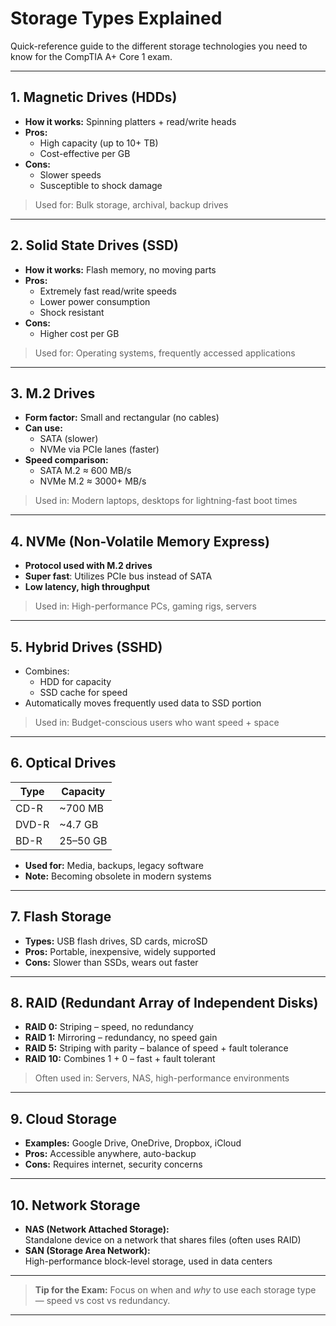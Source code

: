 # Storage Types Explained

Quick-reference guide to the different storage technologies you need to know for the CompTIA A+ Core 1 exam.

---

## 1. **Magnetic Drives (HDDs)**

- **How it works:** Spinning platters + read/write heads
- **Pros:** 
  - High capacity (up to 10+ TB)
  - Cost-effective per GB
- **Cons:** 
  - Slower speeds
  - Susceptible to shock damage

> Used for: Bulk storage, archival, backup drives

---

## 2. **Solid State Drives (SSD)**

- **How it works:** Flash memory, no moving parts
- **Pros:** 
  - Extremely fast read/write speeds
  - Lower power consumption
  - Shock resistant
- **Cons:**
  - Higher cost per GB

> Used for: Operating systems, frequently accessed applications

---

## 3. **M.2 Drives**

- **Form factor:** Small and rectangular (no cables)
- **Can use:**
  - SATA (slower)
  - NVMe via PCIe lanes (faster)
- **Speed comparison:**
  - SATA M.2 ≈ 600 MB/s
  - NVMe M.2 ≈ 3000+ MB/s

> Used in: Modern laptops, desktops for lightning-fast boot times

---

## 4. **NVMe (Non-Volatile Memory Express)**

- **Protocol used with M.2 drives**
- **Super fast**: Utilizes PCIe bus instead of SATA
- **Low latency, high throughput**

> Used in: High-performance PCs, gaming rigs, servers

---

## 5. **Hybrid Drives (SSHD)**

- Combines:
  - HDD for capacity
  - SSD cache for speed
- Automatically moves frequently used data to SSD portion

> Used in: Budget-conscious users who want speed + space

---

## 6. **Optical Drives**

| Type  | Capacity      |
|-------|---------------|
| CD-R  | ~700 MB       |
| DVD-R | ~4.7 GB       |
| BD-R  | 25–50 GB      |

- **Used for:** Media, backups, legacy software
- **Note:** Becoming obsolete in modern systems

---

## 7. **Flash Storage**

- **Types:** USB flash drives, SD cards, microSD
- **Pros:** Portable, inexpensive, widely supported
- **Cons:** Slower than SSDs, wears out faster

---

## 8. **RAID (Redundant Array of Independent Disks)**

- **RAID 0:** Striping – speed, no redundancy
- **RAID 1:** Mirroring – redundancy, no speed gain
- **RAID 5:** Striping with parity – balance of speed + fault tolerance
- **RAID 10:** Combines 1 + 0 – fast + fault tolerant

> Often used in: Servers, NAS, high-performance environments

---

## 9. **Cloud Storage**

- **Examples:** Google Drive, OneDrive, Dropbox, iCloud
- **Pros:** Accessible anywhere, auto-backup
- **Cons:** Requires internet, security concerns

---

## 10. **Network Storage**

- **NAS (Network Attached Storage):**  
  Standalone device on a network that shares files (often uses RAID)
- **SAN (Storage Area Network):**  
  High-performance block-level storage, used in data centers

---

> **Tip for the Exam:** Focus on when and *why* to use each storage type — speed vs cost vs redundancy.

---
